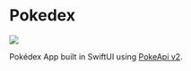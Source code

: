 # Pokedex 
![](https://github.com/brenovaladao/pokedex/workflows/CI/badge.svg)

Pokédex App built in SwiftUI using [PokeApi v2](https://pokeapi.co/).

